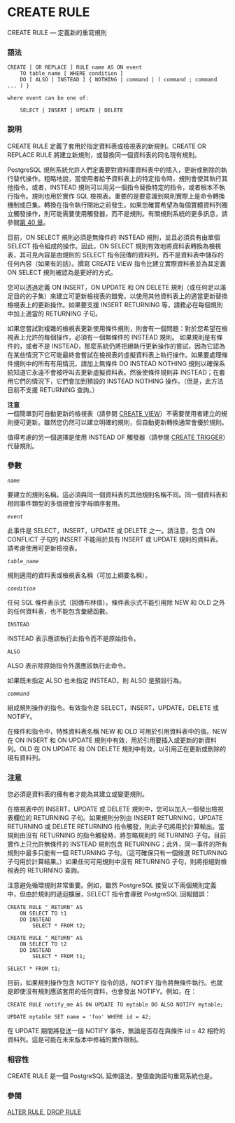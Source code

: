 # CREATE RULE

CREATE RULE — 定義新的重寫規則

### 語法

```text
CREATE [ OR REPLACE ] RULE name AS ON event
    TO table_name [ WHERE condition ]
    DO [ ALSO | INSTEAD ] { NOTHING | command | ( command ; command ... ) }

where event can be one of:

    SELECT | INSERT | UPDATE | DELETE
```

### 說明

CREATE RULE 定義了套用於指定資料表或檢視表的新規則。CREATE OR REPLACE RULE 將建立新規則，或替換同一個資料表的同名現有規則。

PostgreSQL 規則系統允許人們定義要對資料庫資料表中的插入，更新或刪除的執行替代操作。粗略地說，當使用者給予資料表上的特定指令時，規則會使其執行其他指令。或者，INSTEAD 規則可以用另一個指令替換特定的指令，或者根本不執行指令。規則也用於實作 SQL 檢視表。重要的是要意識到規則實際上是命令轉換機制或巨集。轉換在指令執行開始之前發生。如果您確實希望為每個實體資料列獨立觸發操作，則可能需要使用觸發器，而不是規則。有關規則系統的更多訊息，請參閱[第 40 章](../../server-programming/the-rule-system/)。

目前，ON SELECT 規則必須是無條件的 INSTEAD 規則，並且必須具有由單個SELECT 指令組成的操作。因此，ON SELECT 規則有效地將資料表轉換為檢視表，其可見內容是由規則的 SELECT 指令回傳的資料列，而不是資料表中儲存的任何內容（如果有的話）。撰寫 CREATE VIEW 指令比建立實際資料表並為其定義 ON SELECT 規則被認為是更好的方式。

您可以透過定義 ON INSERT，ON UPDATE 和 ON DELETE 規則（或任何足以滿足目的的子集）來建立可更新檢視表的錯覺，以使用其他資料表上的適當更新替換檢視表上的更新操作。如果要支援 INSERT RETURNING 等，請務必在每個規則中加上適當的 RETURNING 子句。

如果您嘗試對複雜的檢視表更新使用條件規則，則會有一個問題：對於您希望在檢視表上允許的每個操作，必須有一個無條件的 INSTEAD 規則。 如果規則是有條件的，或者不是 INSTEAD，那麼系統仍將拒絕執行更新操作的嘗試，因為它認為在某些情況下它可能最終會嘗試在檢視表的虛擬資料表上執行操作。如果要處理條件規則中的所有有用情況，請加上無條件 DO INSTEAD NOTHING 規則以確保系統知道它永遠不會被呼叫去更新虛擬資料表。然後使條件規則非 INSTEAD；在套用它們的情況下，它們會加到預設的 INSTEAD NOTHING 操作。（但是，此方法目前不支援 RETURNING 查詢。）

**注意**  
一個簡單到可自動更新的檢視表（請參閱 [CREATE VIEW](create-view.md#ke-geng-xin-de-biao-updatable-views)）不需要使用者建立的規則便可更新。雖然您仍然可以建立明確的規則，但自動更新轉換通常會優於規則。

值得考慮的另一個選擇是使用 INSTEAD OF 觸發器（請參閱 [CREATE TRIGGER](create-trigger.md)）代替規則。

### 參數

_`name`_

要建立的規則名稱。這必須與同一個資料表的其他規則名稱不同。同一個資料表和相同事件類型的多個規會按字母順序套用。

_`event`_

此事件是 SELECT，INSERT，UPDATE 或 DELETE 之一。請注意，包含 ON CONFLICT 子句的 INSERT 不能用於具有 INSERT 或 UPDATE 規則的資料表。請考慮使用可更新檢視表。

_`table_name`_

規則適用的資料表或檢視表名稱（可加上綱要名稱）。

_`condition`_

任何 SQL 條件表示式（回傳布林值）。條件表示式不能引用除 NEW 和 OLD 之外的任何資料表，也不能包含彙總函數。

`INSTEAD`

INSTEAD 表示應該執行此指令而不是原始指令。

`ALSO`

ALSO 表示除原始指令外還應該執行此命令。

如果既未指定 ALSO 也未指定 INSTEAD，則 ALSO 是預設行為。

_`command`_

組成規則操作的指令。有效指令是 SELECT，INSERT，UPDATE，DELETE 或 NOTIFY。

在條件和指令中，特殊資料表名稱 NEW 和 OLD 可用於引用資料表中的值。NEW 在 ON INSERT 和 ON UPDATE 規則中有效，用於引用要插入或更新的新資料列。OLD 在 ON UPDATE 和 ON DELETE 規則中有效，以引用正在更新或刪除的現有資料列。

### 注意

您必須是資料表的擁有者才能為其建立或變更規則。

在檢視表中的 INSERT，UPDATE 或 DELETE 規則中，您可以加入一個發出檢視表欄位的 RETURNING 子句。如果規則分別由 INSERT RETURNING，UPDATE RETURNING 或 DELETE RETURNING 指令觸發，則此子句將用於計算輸出。當規則由沒有 RETURNING 的指令觸發時，將忽略規則的 RETURNING 子句。目前實作上只允許無條件的 INSTEAD 規則包含 RETURNING；此外，同一事件的所有規則中最多只能有一個 RETURNING 子句。（這可確保只有一個候選 RETURNING 子句用於計算結果。）如果任何可用規則中沒有 RETURNING 子句，則將拒絕對檢視表的 RETURNING 查詢。

注意避免循環規則非常重要。例如，雖然 PostgreSQL 接受以下兩個規則定義中，但由於規則的遞迴擴展，SELECT 指令會導致 PostgreSQL 回報錯誤：

```text
CREATE RULE "_RETURN" AS
    ON SELECT TO t1
    DO INSTEAD
        SELECT * FROM t2;

CREATE RULE "_RETURN" AS
    ON SELECT TO t2
    DO INSTEAD
        SELECT * FROM t1;

SELECT * FROM t1;
```

目前，如果規則操作包含 NOTIFY 指令的話，NOTIFY 指令將無條件執行。也就是即使沒有規則應該套用的任何資料，也會發出 NOTIFY。例如，在：

```text
CREATE RULE notify_me AS ON UPDATE TO mytable DO ALSO NOTIFY mytable;

UPDATE mytable SET name = 'foo' WHERE id = 42;
```

在 UPDATE 期間將發送一個 NOTIFY 事件，無論是否存在與條件 id = 42 相符的資料列。這是可能在未來版本中修補的實作限制。

### 相容性

CREATE RULE 是一個 PostgreSQL 延伸語法，整個查詢語句重寫系統也是。

### 參閱

[ALTER RULE](alter-rule.md), [DROP RULE](drop-rule.md)

